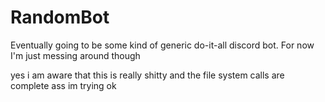# RandomBot

Eventually going to be some kind of generic do-it-all discord bot. For now I'm just messing around though



yes i am aware that this is really shitty and the file system calls are complete ass
im trying ok
